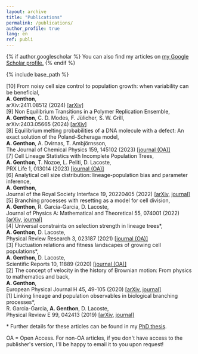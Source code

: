 ```yaml
---
layout: archive
title: "Publications"
permalink: /publications/
author_profile: true
lang: en
ref: publi
---
```


{% if author.googlescholar %}
  You can also find my articles on <u><a href="{{author.googlescholar}}">my Google Scholar profile</a>.</u>
{% endif %}

{% include base_path %}

<!--
{% for post in site.publications reversed %}
  {% include archive-single.html %}
{% endfor %}
-->

<div class="pub">
    <span class="mr-5">[10]</span> 
    <span>From noisy cell size control to population growth: when variability can be beneficial,<br>
	<b>A. Genthon</b>,<br>
	arXiv:2411.08512 (2024) <a href="https://arxiv.org/abs/2411.08512">[arXiv]</a>
    </span>
</div>


<div class="pub">
    <span class="mr-5">[9]</span> 
    <span>Non Equilibrium Transitions in a Polymer Replication Ensemble,<br>
	<b>A. Genthon</b>, C. D. Modes, F. Jülicher, S. W. Grill,<br>
	arXiv:2403.05665 (2024) <a href="https://arxiv.org/abs/2403.05665">[arXiv]</a>
    </span>
</div>


<div class="pub">
    <span class="mr-5">[8]</span> 
    <span>Equilibrium melting probabilities of a DNA molecule with a defect: An exact solution of the Poland–Scheraga model,<br>
	<b>A. Genthon</b>, A. Dvirnas, T. Ambjörnsson,<br>
	The Journal of Chemical Physics 159, 145102 (2023) <a href="https://doi.org/10.1063/5.0168915">[journal (OA)]</a>
    </span>
</div>


<div class="pub">
    <span class="mr-5">[7]</span> 
    <span>Cell Lineage Statistics with Incomplete Population Trees,<br>
	<b>A. Genthon</b>, T. Nozoe, L. Peliti, D. Lacoste,<br>
	PRX Life 1, 013014 (2023) <a href="https://link.aps.org/doi/10.1103/PRXLife.1.013014">[journal (OA)]</a>
    </span>
</div>


<div class="pub">
    <span class="mr-5">[6]</span> 
    <span>Analytical cell size distribution: lineage-population bias and parameter inference,<br>
	<b>A. Genthon</b>,<br>
	Journal of the Royal Society Interface 19, 20220405 (2022) <a href="https://arxiv.org/abs/2206.06146">[arXiv,</a> <a href="https://doi.org/10.1098/rsif.2022.0405">journal]</a>
    </span>
</div>



<div class="pub">
    <span class="mr-5">[5]</span> 
    <span>Branching processes with resetting as a model for cell division,<br>
	<b>A. Genthon</b>, R. Garcia-Garcia, D. Lacoste,<br>
	Journal of Physics A: Mathematical and Theoretical 55, 074001 (2022) <a href="https://arxiv.org/abs/2110.15147">[arXiv,</a> <a href="https://iopscience.iop.org/article/10.1088/1751-8121/ac491a">journal]</a>
    </span>
</div>



<div class="pub">
    <span class="mr-5">[4]</span> 
    <span>Universal constraints on selection strength in lineage trees*,<br>
	<b>A. Genthon</b>, D. Lacoste,<br>
	Physical Review Research 3, 023187 (2021) <a href="https://journals.aps.org/prresearch/abstract/10.1103/PhysRevResearch.3.023187">[journal (OA)]</a> 
    </span>
</div>


<div class="pub">
    <span class="mr-5">[3]</span> 
    <span>Fluctuation relations and fitness landscapes of growing cell populations*,<br>
	<b>A. Genthon</b>, D. Lacoste,<br>
	Scientific Reports 10, 11889 (2020) <a href="https://www.nature.com/articles/s41598-020-68444-x">[journal (OA)]</a> 
    </span>
</div>


<div class="pub">
    <span class="mr-5">[2]</span> 
    <span>The concept of velocity in the history of Brownian motion: From physics to mathematics and back,<br>
	<b>A. Genthon</b>,<br>
	European Physical Journal H 45, 49-105 (2020) <a href="https://arxiv.org/abs/2006.05399">[arXiv,</a> <a href="https://link.springer.com/article/10.1140/epjh/e2020-10009-8">journal]</a>
    </span>
</div>


<div class="pub">
    <span class="mr-5">[1]</span> 
    <span>Linking lineage and population observables in biological branching processes*,<br>
	R. Garcia-Garcia, <b>A. Genthon</b>, D. Lacoste,<br>
	Physical Review E 99, 042413 (2019) <a href="https://arxiv.org/abs/1901.06932">[arXiv,</a> <a href="https://journals.aps.org/pre/abstract/10.1103/PhysRevE.99.042413">journal]</a>
    </span>
</div>



\* Further details for these articles can be found in my <a href="https://pastel.archives-ouvertes.fr/tel-03980960">PhD thesis</a>.

OA = Open Access. For non-OA articles, if you don't have access to the publisher's version, I'll be happy to email it to you upon request!

